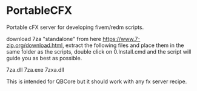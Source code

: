 # PortableCFX
Portable cFX server for developing fivem/redm scripts.

download 7za "standalone" from here https://www.7-zip.org/download.html, extract the following files and place them in the same folder as the scripts, double click on 0.Install.cmd and the script will guide you as best as possible. 


7za.dll
7za.exe
7zxa.dll

This is intended for QBCore but it should work with any fx server recipe. 


